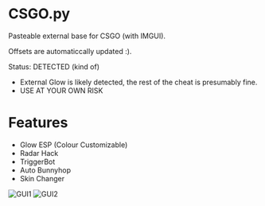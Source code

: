 # CSGO.py
Pasteable external base for CSGO (with IMGUI).

Offsets are automaticcally updated :).

Status: DETECTED (kind of)
- External Glow is likely detected, the rest of the cheat is presumably fine.
- USE AT YOUR OWN RISK

# Features
- Glow ESP (Colour Customizable)
- Radar Hack
- TriggerBot
- Auto Bunnyhop
- Skin Changer

![GUI1](https://i.ibb.co/G5wk3s6/image.png)
![GUI2](https://i.ibb.co/sVRDM4j/image-1-1.png)
